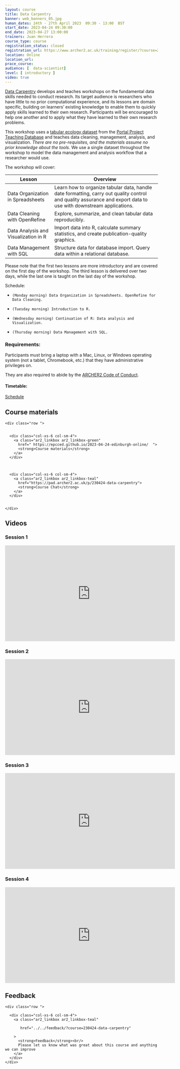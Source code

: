 ```yaml
---
layout: course
title: Data Carpentry
banner: web_banners_05.jpg 
human_dates: 24th - 27th April 2023  09:30 - 13:00  BST
start_date: 2023-04-24 09:30:00
end_date: 2023-04-27 13:00:00
trainers: Juan Herrera
course_type: course
registration_status: closed
registration_url: https://www.archer2.ac.uk/training/register/?course=230424-data-carpentry
location: Online
location_url:
prace_course: 
audience: [  data-scientist]
level: [ introductory ]
video: true
---
```



[Data Carpentry](https://datacarpentry.org/) develops and teaches workshops on the fundamental data skills needed to conduct research. Its target audience is researchers who have little to no prior computational experience, and its lessons are domain specific, building on learners’ existing knowledge to enable them to quickly apply skills learned to their own research. Participants will be encouraged to help one another and to apply what they have learned to their own research problems.

This workshop uses a [tabular ecology dataset](https://datacarpentry.org/ecology-workshop/data/index.html) from the [Portal Project Teaching Database](https://figshare.com/articles/Portal_Project_Teaching_Database/1314459) and teaches data cleaning, management, analysis, and visualization. *There are no pre-requisites, and the materials assume no prior knowledge about the tools*. We use a single dataset throughout the workshop to model the data management and analysis workflow that a researcher would use.

The workshop will cover:

| Lesson | Overview |
| ---   | --- |
| Data Organization in Spreadsheets |	Learn how to organize tabular data, handle date formatting, carry out quality control and quality assurance and export data to use with downstream applications.|
| Data Cleaning with OpenRefine |	Explore, summarize, and clean tabular data reproducibly.|
| Data Analysis and Visualization in R |	Import data into R, calculate summary statistics, and create publication-quality graphics.|
| Data Management with SQL	| Structure data for database import. Query data within a relational database.|

Please note that the first two lessons are more introductory and are covered on the first day of the workshop. The third lesson is delivered over two days, while the last one is taught on the last day of the workshop.

Schedule:

-     (Monday morning) Data Organization in Spreadsheets. OpenRefine for Data Cleaning.
-     (Tuesday morning) Introduction to R.
-     (Wednesday morning) Continuation of R: Data analysis and Visualization.
-     (Thursday morning) Data Management with SQL.



### Requirements:

Participants must bring a laptop with a Mac, Linux, or Windows operating system (not a tablet, Chromebook, etc.) that they have administrative privileges on.

They are also required to abide by the [ARCHER2  Code of Conduct](../../../about/policies/code-of-conduct.html). 


#### Timetable:

[Schedule](https://epcced.github.io/2023-04-24-edinburgh-online/#schedule)

<section id="service">



<h2><a name="materials">Course materials</a></h2>



    <div class="row ">	

 		
      <div class="col-xs-6 col-sm-4">
        <a class="ar2_linkbox ar2_linkbox-green" 
          href=" https://epcced.github.io/2023-04-24-edinburgh-online/  ">
          <strong>Course materials</strong>         
        </a>
      </div>


  
      <div class="col-xs-6 col-sm-4">
        <a class="ar2_linkbox ar2_linkbox-teal" 
          href="https://pad.archer2.ac.uk/p/230424-data-carpentry">
          <strong>Course Chat</strong>       
        </a>
      </div>
		

 	</div>
		
		
					


		
<h2><a name="videos">Videos</a></h2>

<h3>Session 1</h3>

<div>
	<iframe title="Video" width="560" height="315" src="https://www.youtube.com/embed/hIemcU8JP-Y" frameborder="0" allow="accelerometer; autoplay; encrypted-media; gyroscope; picture-in-picture" allowfullscreen></iframe>
</div>



<h3>Session 2</h3>

<div>
	<iframe title="Video" width="560" height="315" src="https://www.youtube.com/embed/2reoL7Kxq8M " frameborder="0" allow="accelerometer; autoplay; encrypted-media; gyroscope; picture-in-picture" allowfullscreen></iframe>
</div>

<h3>Session 3</h3>

<div>
	<iframe title="Video" width="560" height="315" src="https://www.youtube.com/embed/wfxyX06TC2g " frameborder="0" allow="accelerometer; autoplay; encrypted-media; gyroscope; picture-in-picture" allowfullscreen></iframe>
</div>

<h3>Session 4</h3>

<div>
	<iframe title="Video" width="560" height="315" src="https://www.youtube.com/embed/ltXzQSSAR48 " frameborder="0" allow="accelerometer; autoplay; encrypted-media; gyroscope; picture-in-picture" allowfullscreen></iframe>
</div>









<h2><a name="feedback">Feedback</a></h2>


    <div class="row ">	

      <div class="col-xs-6 col-sm-4">
        <a class="ar2_linkbox ar2_linkbox-teal" 

           href="../../feedback/?course=230424-data-carpentry" 

		>
          <strong>Feedback</strong><br/>
          Please let us know what was great about this course and anything we can improve
        </a>
      </div>
    </div>
		
		

 
</section>


